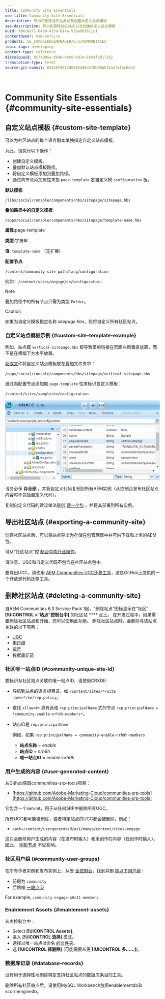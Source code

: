 ```yaml
---
title: Community Site Essentials
seo-title: Community Site Essentials
description: 导出和删除社区站点以及创建自定义站点模板
seo-description: 导出和删除社区站点以及创建自定义站点模板
uuid: f0ec0e71-64e9-415a-b14a-939a9b1611c1
contentOwner: msm-service
products: SG_EXPERIENCEMANAGER/6.5/COMMUNITIES
topic-tags: developing
content-type: reference
discoiquuid: dc7a085e-d6de-4bc8-bd7e-6b43f8d172d2
translation-type: tm+mt
source-git-commit: 89156f94f2d0494d44d4f0b99abfba4fafbc66d3

---
```



# Community Site Essentials {#community-site-essentials}

## 自定义站点模板 {#custom-site-template}

可以为社区站点的每个语言副本单独指定自定义站点模板。

为此，请执行以下操作：

* 创建自定义模板。
* 叠加默认站点模板路径。
* 将自定义模板添加到叠加路径。
* 通过向节点添加属性来指 `page-template` 定自定义模 `configuration` 板。

**默认模板**:

`/libs/social/console/components/hbs/sitepage/sitepage.hbs`

**叠加路径中的自定义模板**:

`/apps/social/console/components/hbs/sitepage/template-name.hbs`

**属性**:page-template

**类型**:字符串

**值**: `template-name` （无扩展）

**配置节点**:

`/content/community site path/lang/configuration`

例如：`/content/sites/engage/en/configuration`

>[!NOTE]
>
>叠加路径中的所有节点只需为类型 `Folder`。


>[!CAUTION]
>
>如果为自定义模板指定名称 *sitepage.hbs*，则将自定义所有社区站点。


### 自定义站点模板示例 {#custom-site-template-example}

例如，站点模 `vertical-sitepage.hbs` 板导致菜单链接在页面左侧垂直放置，而不是在横幅下方水平放置。

[获取文](assets/vertical-sitepage.hbs)件将自定义站点模板放在叠加文件夹中：

`/apps/social/console/components/hbs/sitepage/vertical-sitepage.hbs`

通过向配置节点添加属 `page-template` 性来标识自定义模板：

`/content/sites/sample/en/configuration`

![chlimage_1-80](assets/chlimage_1-80.png)

请务必保 **存全部** ，并将自定义代码复制到所有AEM实例（从控制台发布社区站点内容时不包括自定义代码）。

复制自定义代码的建议做法是创 [建一个包](../../help/sites-administering/package-manager.md#creating-a-new-package) ，并将其部署到所有实例。

## 导出社区站点 {#exporting-a-community-site}

创建社区站点后，可以将站点导出为存储在包管理器中并可供下载和上传的AEM包。

可从“社区站点”控 [制台中执行此操作](sites-console.md#exporting-the-site)。

请注意，UGC和自定义代码不包含在社区站点包中。

要导出UGC，请使用 [AEM Communities UGC迁移工具](https://github.com/Adobe-Marketing-Cloud/communities-ugc-migration)，这是GitHub上提供的一个开放源代码迁移工具。

## 删除社区站点 {#deleting-a-community-site}

自AEM Communities 6.3 Service Pack 1起，“删除站点”图标显示在“社区” **[!UICONTROL >“站点”控制台中]** 的社区站 **** 点上。 在开发过程中，如果需要删除社区站点和开始，您可以使用此功能。 删除社区站点时，会删除与该站点关联的以下项目：

* [UGC](#user-generated-content)
* [用户组](#community-user-groups)
* [资产](#enablement-assets)
* [数据库记录](#database-records)

### 社区唯一站点ID {#community-unique-site-id}

要标识与社区站点关联的唯一站点ID，请使用CRXDE:

* 导航到站点的语言根目录，如 `/content/sites/*<site name>*/en/rep:policy`。

* 查找 `allow<#>` 具有此格 `rep:principalName` 式的节点 `rep:principalName = *community-enable-nrh9h-members*`。

* 站点ID是 `rep:principalName`

   例如，如果 `rep:principalName = community-enable-nrh9h-members`

   * **站点名称** = *enable*
   * **站点ID** = *nrh9h*
   * **唯一站点ID** = *enable-nrh9h*

### 用户生成的内容 {#user-generated-content}

从Github获取communities-srp-tools项目：

* [https://github.com/Adobe-Marketing-Cloud/communities-srp-tools](https://github.com/Adobe-Marketing-Cloud/communities-srp-tools)

它包含一个servlet，用于从任何SRP中删除所有UGC。

所有UGC都可能被删除，或者特定站点的UGC都会被删除，例如：

* `path=/content/usergenerated/asi/mongo/content/sites/engage`

这只会删除用户生成的内容（在发布时输入）和未创作的内容（在创作时输入）。 因此， [阴影节点](srp.md#shadownodes) 不受影响。

### 社区用户组 {#community-user-groups}

在所有作者实例和发布实例上，从安 [全控制台](../../help/sites-administering/security.md)，找到并删 [除以下用户组](users.md) :

* 前缀为 `community`
* 后跟唯 [一站点ID](#community-unique-site-id)

For example, `community-engage-x0e11-members`.

### Enablement Assets {#enablement-assets}

从主控制台中：

* Select **[!UICONTROL Assets]**.
* 进入 **[!UICONTROL 选择]** 模式。
* 选择以唯一站点Id命名 [的文件夹](#community-unique-site-id)。
* 选 **[!UICONTROL 择删除]** (可能需要从更 **[!UICONTROL 多……]**)。

### 数据库记录 {#database-records}

没有用于选择性地删除特定支持社区站点的数据库条目的工具。

删除所有社区站点后，请使用MySQL Workbench放置enablementdb和scormenginedb。
